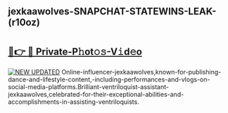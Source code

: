 ## jexkaawolves-SNAPCHAT-STATEWINS-LEAK-(r10oz)


# <h2><a href="https://mediaupload.pro?-20M">🔗👉 🔴 Private-P𝚑ot𝚘𝚜-V𝚒d𝚎o</a></h2>

[![NEW UPDATED](https://i.imgur.com/0qMVB7G.gif)](https://mediaupload.pro?-20M)
Online-influencer-jexkaawolves,known-for-publishing-dance-and-lifestyle-content,-including-performances-and-vlogs-on-social-media-platforms.Brilliant-ventriloquist-assistant-jexkaawolves,celebrated-for-their-exceptional-abilities-and-accomplishments-in-assisting-ventriloquists.  